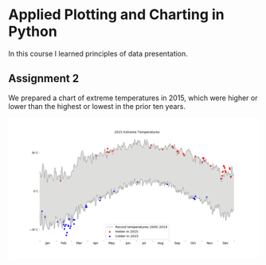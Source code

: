 Applied Plotting and Charting in Python
=======================================

In this course I learned principles of data presentation.

## Assignment 2

We prepared a chart of extreme temperatures in 2015, which were higher or lower than the highest or lowest in the prior ten years.

![2015 Extreme Temperatures](extreme-temps-2015.png)
